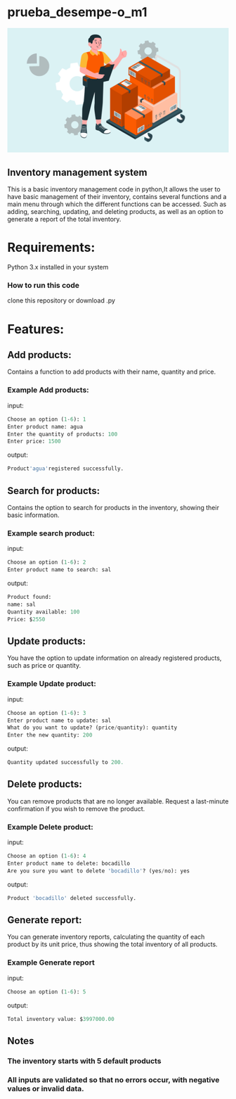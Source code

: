 # prueba_desempe-o_m1
![Mi imagen](control-inventario-erp-2.jpg)
## Inventory management system
This is a basic inventory management code in python,It allows the user to have basic management of their inventory, contains several functions and a main menu through which the different functions can be accessed. Such as adding, searching, updating, and deleting products, as well as an option to generate a report of the total inventory.
# Requirements:
Python 3.x installed in your system
### How to run this code
clone this repository or download .py
# Features: 
## Add products: 
Contains a function to add products with their name, quantity and price.
### Example Add products:
input:
```python
Choose an option (1-6): 1
Enter product name: agua
Enter the quantity of products: 100
Enter price: 1500
```
output:
```python
Product'agua'registered successfully. 
```
## Search for products: 
Contains the option to search for products in the inventory, showing their basic information.
### Example search product:
input:
```python
Choose an option (1-6): 2
Enter product name to search: sal
```
output:
```python
Product found:
name: sal
Quantity available: 100
Price: $2550
```
## Update products:
You have the option to update information on already registered products, such as price or quantity.
### Example Update product:
input:
```python
Choose an option (1-6): 3
Enter product name to update: sal
What do you want to update? (price/quantity): quantity
Enter the new quantity: 200
```
output:
```python
Quantity updated successfully to 200.
```
## Delete products:
You can remove products that are no longer available. Request a last-minute confirmation if you wish to remove the product.
### Example Delete product:
input:
```python
Choose an option (1-6): 4
Enter product name to delete: bocadillo
Are you sure you want to delete 'bocadillo'? (yes/no): yes
```
output:
```python
Product 'bocadillo' deleted successfully.
```
## Generate report:
You can generate inventory reports, calculating the quantity of each product by its unit price, thus showing the total inventory of all products.
### Example Generate report
input:
```python
Choose an option (1-6): 5
```
output:
```python
Total inventory value: $3997000.00
```
## Notes
### The inventory starts with 5 default products
### All inputs are validated so that no errors occur, with negative values ​​or invalid data.

